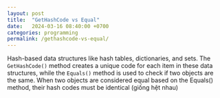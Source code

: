 ```yaml
---
layout: post
title:  "GetHashCode vs Equal"
date:   2024-03-16 08:40:00 +0700
categories: programming
permalink: /gethashcode-vs-equal/
---
```

Hash-based data structures like hash tables, dictionaries, and sets. The `GetHashCode()` method creates a unique code for each item in these data structures, while the `Equals()` method is used to check if two objects are the same. When two objects are considered equal based on the Equals() method, their hash codes must be identical (giống hệt nhau)
